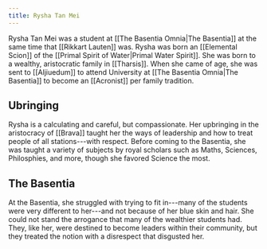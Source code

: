 ```yaml
---
title: Rysha Tan Mei
---
```


Rysha Tan Mei was a student at [[The Basentia Omnia|The Basentia]] at the same time that [[Rikkart Lauten]] was. Rysha was born an [[Elemental Scion]] of the [[Primal Spirit of Water|Primal Water Spirit]]. She was born to a wealthy, aristocratic family in [[Tharsis]]. When she came of age, she was sent to [[Aljiuedum]] to attend University at [[The Basentia Omnia|The Basentia]] to become an [[Acronist]] per family tradition.

## Ubringing

Rysha is a calculating and careful, but compassionate. Her upbringing in the aristocracy of [[Brava]] taught her the ways of leadership and how to treat people of all stations---with respect. Before coming to the Basentia, she was taught a variety of subjects by royal scholars such as Maths, Sciences, Philosphies, and more, though she favored Science the most.

  
## The Basentia

At the Basentia, she struggled with trying to fit in---many of the students were very different to her---and not because of her blue skin and hair. She could not stand the arrogance that many of the wealthier students had. They, like her, were destined to become leaders within their community, but they treated the notion with a disrespect that disgusted her.